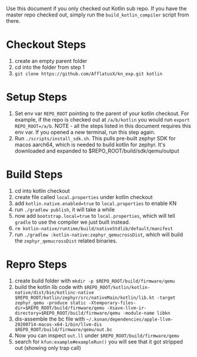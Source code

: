Use this document if you only checked out Kotlin sub repo. If you have the master repo checked out, simply run the `build_kotlin_compiler` script from there.

# Checkout Steps
1. create an empty parent folder
2. cd into the folder from step 1
3. `git clone https://github.com/AfflatusX/kn_exp.git kotlin`

# Setup Steps
1. Set env var `REPO_ROOT` pointing to the parent of your kotlin checkout. For example, if the repo is checked out at `/a/b/kotlin` you would run `export REPO_ROOT=/a/b`. NOTE - all the steps listed in this document requires this env var. If you opened a new terminal, run this step again.
2. Run `./scripts/install_sdk.sh`. This pulls pre-built zephyr SDK for macos aarch64, which is needed to build kotlin for zephyr. It's downloaded and expanded to $REPO_ROOT/build/sdk/qemu/output

# Build Steps
1. cd into kotlin checkout
2. create file called `local.properties` under kotlin checkout
3. add `kotlin.native.enabled=true` to `local.properties` to enable KN
4. run `./gradlew publish`, it will take a while
5. now add `bootstrap.local=true` to `local.properties`, which will tell `gradle` to use the compiler we just built instead.
6. `rm kotlin-native/runtime/build/nativeStdlib/default/manifest`
7. run `./gradlew :kotlin-native:zephyr_qemucrossDist`, which will build the `zephyr_qemucrossDist` related binaries.

# Repro Steps
1. create build folder with `mkdir -p $REPO_ROOT/build/firmware/qemu`
2. build the kotlin lib code with `$REPO_ROOT/kotlin/kotlin-native/dist/bin/kotlinc-native $REPO_ROOT/kotlin/zephyr/src/nativeMain/kotlin/lib.kt -target zephyr_qemu -produce static -Xtemporary-files-dir=$REPO_ROOT/build/firmware/qemu -Xsave-llvm-ir-directory=$REPO_ROOT/build/firmware/qemu -module-name libkn`
3. dis-assemble the bc file with `~/.konan/dependencies/apple-llvm-20200714-macos-x64-1/bin/llvm-dis $REPO_ROOT/build/firmware/qemu/out.bc`
4. Now you can inspect `out.ll` under `$REPO_ROOT/build/firmware/qemu`
5. search for `kfun:example#exampleRun()` you will see that it got stripped out (showing only trap call)